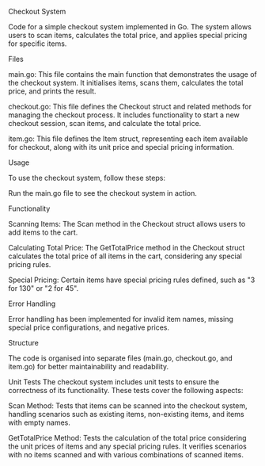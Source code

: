 Checkout System

Code for a simple checkout system implemented in Go. The system allows users to scan items, calculates the total price, and applies special pricing for specific items.

Files

main.go: This file contains the main function that demonstrates the usage of the checkout system. It initialises items, scans them, calculates the total price, and prints the result.

checkout.go: This file defines the Checkout struct and related methods for managing the checkout process. It includes functionality to start a new checkout session, scan items, and calculate the total price.

item.go: This file defines the Item struct, representing each item available for checkout, along with its unit price and special pricing information.

Usage

To use the checkout system, follow these steps:

Run the main.go file to see the checkout system in action.

Functionality

Scanning Items: The Scan method in the Checkout struct allows users to add items to the cart.

Calculating Total Price: The GetTotalPrice method in the Checkout struct calculates the total price of all items in the cart, considering any special pricing rules.

Special Pricing: Certain items have special pricing rules defined, such as "3 for 130" or "2 for 45".

Error Handling

Error handling has been implemented for invalid item names, missing special price configurations, and negative prices.

Structure

The code is organised into separate files (main.go, checkout.go, and item.go) for better maintainability and readability.

Unit Tests
The checkout system includes unit tests to ensure the correctness of its functionality. These tests cover the following aspects:

Scan Method: Tests that items can be scanned into the checkout system, handling scenarios such as existing items, non-existing items, and items with empty names.

GetTotalPrice Method: Tests the calculation of the total price considering the unit prices of items and any special pricing rules. It verifies scenarios with no items scanned and with various combinations of scanned items.